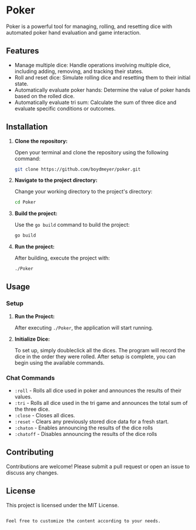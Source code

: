 # Poker

Poker is a powerful tool for managing, rolling, and resetting dice with automated poker hand evaluation and game interaction.

## Features

- Manage multiple dice: Handle operations involving multiple dice, including adding, removing, and tracking their states.
- Roll and reset dice: Simulate rolling dice and resetting them to their initial state.
- Automatically evaluate poker hands: Determine the value of poker hands based on the rolled dice.
- Automatically evaluate tri sum: Calculate the sum of three dice and evaluate specific conditions or outcomes.

## Installation

1. **Clone the repository:**

   Open your terminal and clone the repository using the following command:

   ```bash
   git clone https://github.com/boydmeyer/poker.git
   ```

2. **Navigate to the project directory:**

   Change your working directory to the project's directory:

   ```bash
   cd Poker
   ```

3. **Build the project:**

   Use the `go build` command to build the project:

   ```bash
   go build
   ```

4. **Run the project:**

   After building, execute the project with:

   ```bash
   ./Poker
   ```

## Usage

### Setup

1. **Run the Project:**

   After executing `./Poker`, the application will start running.

2. **Initialize Dice:**

   To set up, simply doubleclick all the dices. The program will record the dice in the order they were rolled. After setup is complete, you can begin using the available commands.


### Chat Commands

- `:roll` - Rolls all dice used in poker and announces the results of their values.
- `:tri` - Rolls all dice used in the tri game and announces the total sum of the three dice.
- `:close` - Closes all dices.
- `:reset` - Clears any previously stored dice data for a fresh start.
- `:chaton` - Enables announcing the results of the dice rolls
- `:chatoff` - Disables announcing the results of the dice rolls

## Contributing

Contributions are welcome! Please submit a pull request or open an issue to discuss any changes.

## License

This project is licensed under the MIT License.

```

Feel free to customize the content according to your needs.
```
